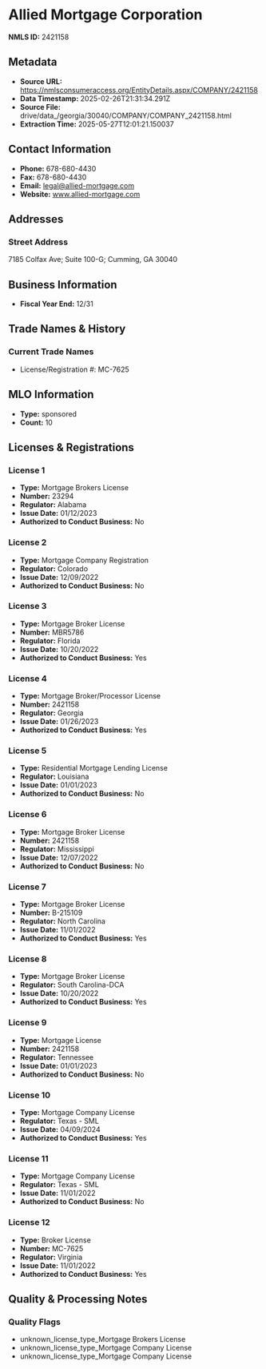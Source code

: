 # Allied Mortgage Corporation

**NMLS ID:** 2421158

## Metadata
- **Source URL:** https://nmlsconsumeraccess.org/EntityDetails.aspx/COMPANY/2421158
- **Data Timestamp:** 2025-02-26T21:31:34.291Z
- **Source File:** drive/data_/georgia/30040/COMPANY/COMPANY_2421158.html
- **Extraction Time:** 2025-05-27T12:01:21.150037

## Contact Information
- **Phone:** 678-680-4430
- **Fax:** 678-680-4430
- **Email:** legal@allied-mortgage.com
- **Website:** www.allied-mortgage.com

## Addresses
### Street Address
7185 Colfax Ave; Suite 100-G; Cumming, GA 30040

## Business Information
- **Fiscal Year End:** 12/31

## Trade Names & History
### Current Trade Names
- License/Registration #: MC-7625

## MLO Information
- **Type:** sponsored
- **Count:** 10

## Licenses & Registrations

### License 1
- **Type:** Mortgage Brokers License
- **Number:** 23294
- **Regulator:** Alabama
- **Issue Date:** 01/12/2023
- **Authorized to Conduct Business:** No

### License 2
- **Type:** Mortgage Company Registration
- **Regulator:** Colorado
- **Issue Date:** 12/09/2022
- **Authorized to Conduct Business:** No

### License 3
- **Type:** Mortgage Broker License
- **Number:** MBR5786
- **Regulator:** Florida
- **Issue Date:** 10/20/2022
- **Authorized to Conduct Business:** Yes

### License 4
- **Type:** Mortgage Broker/Processor License
- **Number:** 2421158
- **Regulator:** Georgia
- **Issue Date:** 01/26/2023
- **Authorized to Conduct Business:** Yes

### License 5
- **Type:** Residential Mortgage Lending License
- **Regulator:** Louisiana
- **Issue Date:** 01/01/2023
- **Authorized to Conduct Business:** No

### License 6
- **Type:** Mortgage Broker License
- **Number:** 2421158
- **Regulator:** Mississippi
- **Issue Date:** 12/07/2022
- **Authorized to Conduct Business:** No

### License 7
- **Type:** Mortgage Broker License
- **Number:** B-215109
- **Regulator:** North Carolina
- **Issue Date:** 11/01/2022
- **Authorized to Conduct Business:** Yes

### License 8
- **Type:** Mortgage Broker License
- **Regulator:** South Carolina-DCA
- **Issue Date:** 10/20/2022
- **Authorized to Conduct Business:** Yes

### License 9
- **Type:** Mortgage License
- **Number:** 2421158
- **Regulator:** Tennessee
- **Issue Date:** 01/01/2023
- **Authorized to Conduct Business:** No

### License 10
- **Type:** Mortgage Company License
- **Regulator:** Texas - SML
- **Issue Date:** 04/09/2024
- **Authorized to Conduct Business:** Yes

### License 11
- **Type:** Mortgage Company License
- **Regulator:** Texas - SML
- **Issue Date:** 11/01/2022
- **Authorized to Conduct Business:** No

### License 12
- **Type:** Broker License
- **Number:** MC-7625
- **Regulator:** Virginia
- **Issue Date:** 11/01/2022
- **Authorized to Conduct Business:** Yes

## Quality & Processing Notes
### Quality Flags
- unknown_license_type_Mortgage Brokers License
- unknown_license_type_Mortgage Company License
- unknown_license_type_Mortgage Company License

